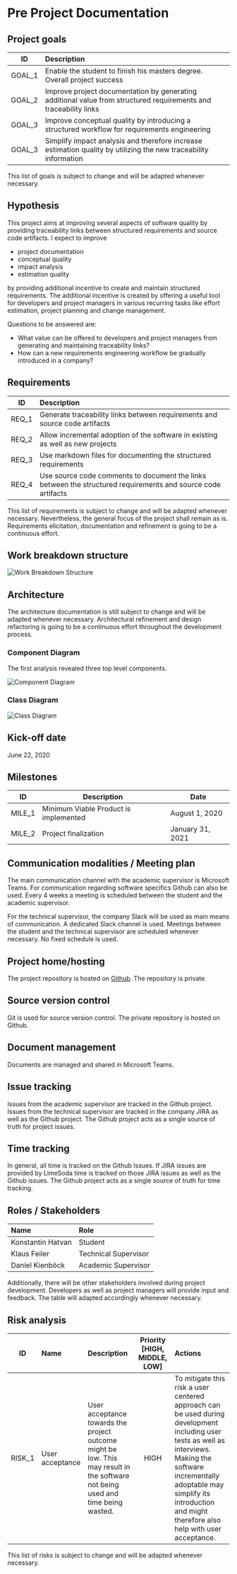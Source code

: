# Pre Project Documentation

## Project goals
| ID     | Description                                                                                                      |
|:------:|:-----------------------------------------------------------------------------------------------------------------|
| GOAL_1 | Enable the student to finish his masters degree. Overall project success                                         |
| GOAL_2 | Improve project documentation by generating additional value from structured requirements and traceability links |
| GOAL_3 | Improve conceptual quality by introducing a structured workflow for requirements engineering                     |
| GOAL_3 | Simplify impact analysis and therefore increase estimation quality by utilizing the new traceability information |

This list of goals is subject to change and will be adapted whenever necessary.

## Hypothesis
This project aims at improving several aspects of software quality by providing traceability links between structured requirements and source code artifacts.
I expect to improve
- project documentation
- conceptual quality
- impact analysis
- estimation quality

by providing additional incentive to create and maintain structured requirements.
The additional incentive is created by offering a useful tool for developers and project managers in various recurring tasks like effort estimation, project planning and change management.

Questions to be answered are:
- What value can be offered to developers and project managers from generating and maintaining traceability links?
- How can a new requirements engineering workflow be gradually introduced in a company?

## Requirements
| ID    | Description                                                                                                  |
|:-----:|:-------------------------------------------------------------------------------------------------------------|
| REQ_1 | Generate traceability links between requirements and source code artifacts                                   |
| REQ_2 | Allow incremental adoption of the software in existing as well as new projects                               |
| REQ_3 | Use markdown files for documenting the structured requirements                                               |
| REQ_4 | Use source code comments to document the links between the structured requirements and source code artifacts |

This list of requirements is subject to change and will be adapted whenever necessary.
Nevertheless, the general focus of the project shall remain as is.
Requirements elicitation, documentation and refinement is going to be a continuous effort.

## Work breakdown structure
![Work Breakdown Structure](WBS.png)

## Architecture
The architecture documentation is still subject to change and will be adapted whenever necessary.
Architectural refinement and design refactoring is going to be a continuous effort throughout the development process.

### Component Diagram
The first analysis revealed three top level components.

![Component Diagram](component.svg)

### Class Diagram
![Class Diagram](class.svg)

## Kick-off date
June 22, 2020

## Milestones
| ID     | Description                           | Date             |
|:------:|---------------------------------------|------------------|
| MILE_1 | Minimum Viable Product is implemented | August 1, 2020   |
| MILE_2 | Project finalization                  | January 31, 2021 |

## Communication modalities / Meeting plan
The main communication channel with the academic supervisor is Microsoft Teams.
For communication regarding software specifics Github can also be used.
Every 4 weeks a meeting is scheduled between the student and the academic supervisor.  

For the technical supervisor, the company Slack will be used as main means of communication.
A dedicated Slack channel is used.
Meetings between the student and the technical supervisor are scheduled whenever necessary.
No fixed schedule is used.

## Project home/hosting
The project repository is hosted on [Github](https://github.com/konstantin-hatvan/traceability-tool/).
The repository is private.

## Source version control
Git is used for source version control.
The private repository is hosted on Github.

## Document management
Documents are managed and shared in Microsoft Teams.

## Issue tracking
Issues from the academic supervisor are tracked in the Github project.
Issues from the technical supervisor are tracked in the company JIRA as well as the Github project.
The Github project acts as a single source of truth for project issues.

## Time tracking
In general, all time is tracked on the Github Issues.
If JIRA issues are provided by LimeSoda time is tracked on those JIRA issues as well as the Github issues.
The Github project acts as a single source of truth for time tracking.

## Roles / Stakeholders
| Name              | Role                 |
|:------------------|:---------------------|
| Konstantin Hatvan | Student              |
| Klaus Feiler      | Technical Supervisor |
| Daniel Kienböck   | Academic Supervisor  |

Additionally, there will be other stakeholders involved during project development.
Developers as well as project managers will provide input and feedback.
The table will adapted accordingly whenever necessary.

## Risk analysis
| ID     | Name            | Description                                                                                                                     | Priority [HIGH, MIDDLE, LOW] | Actions                                                                                                                                                                                                                                                 |
|:------:|:----------------|:--------------------------------------------------------------------------------------------------------------------------------|:----------------------------:|:--------------------------------------------------------------------------------------------------------------------------------------------------------------------------------------------------------------------------------------------------------|
| RISK_1 | User acceptance | User acceptance towards the project outcome might be low. This may result in the software not being used and time being wasted. | HIGH                         | To mitigate this risk a user centered approach can be used during development including user tests as well as interviews. Making the software incrementally adoptable may simplify its introduction and might therefore also help with user acceptance. |

This list of risks is subject to change and will be adapted whenever necessary.
